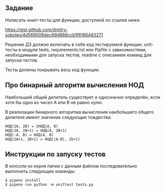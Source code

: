 ## Задание

_Написать юнит-тесты для функции_, доступной по ссылке ниже:

https://gist.github.com/dmitry-sobolev/4d569008dec89d886ccb1f8166483271

Решение ДЗ должно включать в себя код тестируемой функции, unit-тесты в модуле tests, requirements.txt или Pipfile с зависимостями, необходимыми для запуска тестов, readme с описанием команд для запуска тестов.

Тесты должны покрывать весь код функции.

## Про бинарный алгоритм вычисления НОД

Наибольший общий делитель существует и однозначно определён, если хотя бы одно из чисел A или B не равно нулю. 

В реализации бинарного алгоритма вычисления наибольшего общего делителя имеют значение следующие тождества:

```
НОД(2A, 2B) = 2НОД(A, B)
НОД(2A, 2B+1) = НОД(A, 2B+1)
НОД(-A, B) = НОД(A, B)
НОД(2A+1, 2B+1) = НОД(|A-B|, 2b+1)
```

## Инструкции по запуску тестов

В консоли из корня папки с данным файлом последовательно выполнить следующие команды:

```
$ pipenv install
$ pipenv run python -m unittest tests.py
```

